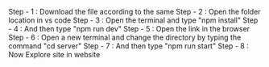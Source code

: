 Step - 1 : Download the file according to the same 
Step - 2 : Open the folder location in vs code
Step - 3 : Open the terminal and type "npm install"
Step - 4 : And then type "npm run dev"
Step - 5 : Open the link in the browser
Step - 6 : Open a new terminal and change the directory by typing the command "cd server"
Step - 7 : And then type "npm run start"
Step - 8 : Now Explore site in website 
